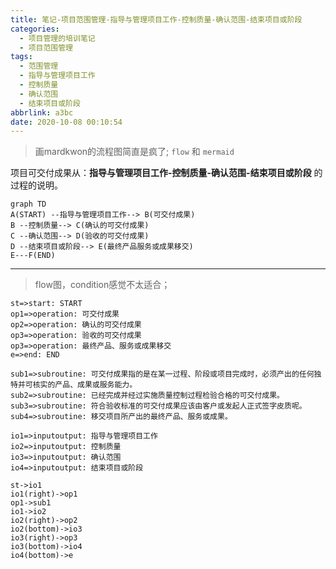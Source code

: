 ```yaml
---
title: 笔记-项目范围管理-指导与管理项目工作-控制质量-确认范围-结束项目或阶段
categories:
  - 项目管理的培训笔记
  - 项目范围管理
tags:
  - 范围管理
  - 指导与管理项目工作
  - 控制质量
  - 确认范围
  - 结束项目或阶段
abbrlink: a3bc
date: 2020-10-08 00:10:54
---
```


>画mardkwon的流程图简直是疯了;
>`flow` 和 `mermaid`

项目可交付成果从：**指导与管理项目工作-控制质量-确认范围-结束项目或阶段** 的过程的说明。

```mermaid
graph TD
A(START) --指导与管理项目工作--> B(可交付成果)
B --控制质量--> C(确认的可交付成果)
C --确认范围--> D(验收的可交付成果)
D --结束项目或阶段--> E(最终产品服务或成果移交)
E---F(END)
```

<!-- more -->

---

> flow图，condition感觉不太适合；

```flow
st=>start: START
op1=>operation: 可交付成果
op2=>operation: 确认的可交付成果
op3=>operation: 验收的可交付成果
op3=>operation: 最终产品、服务或成果移交
e=>end: END

sub1=>subroutine: 可交付成果指的是在某一过程、阶段或项目完成时，必须产出的任何独特并可核实的产品、成果或服务能力。
sub2=>subroutine: 已经完成并经过实施质量控制过程检验合格的可交付成果。
sub3=>subroutine: 符合验收标准的可交付成果应该由客户或发起人正式签字皮质呢。
sub4=>subroutine: 移交项目所产出的最终产品、服务或成果。

io1=>inputoutput: 指导与管理项目工作
io2=>inputoutput: 控制质量
io3=>inputoutput: 确认范围
io4=>inputoutput: 结束项目或阶段

st->io1
io1(right)->op1
op1->sub1
io1->io2
io2(right)->op2
io2(bottom)->io3
io3(right)->op3
io3(bottom)->io4
io4(bottom)->e
```

